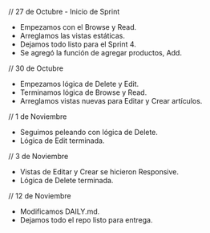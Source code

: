 // 27 de Octubre - Inicio de Sprint 

- Empezamos con el Browse y Read.
- Arreglamos las vistas estáticas.
- Dejamos todo listo para el Sprint 4.
- Se agregó la función de agregar productos, Add.

// 30 de Octubre

- Empezamos lógica de Delete y Edit.
- Terminamos lógica de Browse y Read.
- Arreglamos vistas nuevas para Editar y Crear artículos.

// 1 de Noviembre

- Seguimos peleando con lógica de Delete.
- Lógica de Edit terminada.

// 3 de Noviembre

- Vistas de Editar y Crear se hicieron Responsive.
- Lógica de Delete terminada.

// 12 de Noviembre

- Modificamos DAILY.md.
- Dejamos todo el repo listo para entrega.